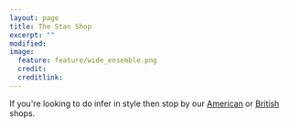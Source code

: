 ```yaml
---
layout: page
title: The Stan Shop
excerpt: ""
modified:
image:
  feature: feature/wide_ensemble.png
  credit:
  creditlink:
---
```


If you're looking to do infer in style then
stop by our [American](http://mc-stan.spreadshirt.com/)
or [British](http://mc-stan.spreadshirt.co.uk/) shops.
